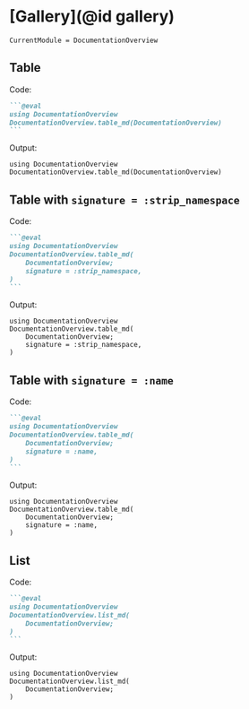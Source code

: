 # [Gallery](@id gallery)

```@meta
CurrentModule = DocumentationOverview
```

## Table

Code:

``````md
```@eval
using DocumentationOverview
DocumentationOverview.table_md(DocumentationOverview)
```
``````

Output:

```@eval
using DocumentationOverview
DocumentationOverview.table_md(DocumentationOverview)
```

## Table with `signature = :strip_namespace`

Code:

``````md
```@eval
using DocumentationOverview
DocumentationOverview.table_md(
    DocumentationOverview;
    signature = :strip_namespace,
)
```
``````

Output:

```@eval
using DocumentationOverview
DocumentationOverview.table_md(
    DocumentationOverview;
    signature = :strip_namespace,
)
```

## Table with `signature = :name`

Code:

``````md
```@eval
using DocumentationOverview
DocumentationOverview.table_md(
    DocumentationOverview;
    signature = :name,
)
```
``````

Output:

```@eval
using DocumentationOverview
DocumentationOverview.table_md(
    DocumentationOverview;
    signature = :name,
)
```

## List

Code:

``````md
```@eval
using DocumentationOverview
DocumentationOverview.list_md(
    DocumentationOverview;
)
```
``````

Output:

```@eval
using DocumentationOverview
DocumentationOverview.list_md(
    DocumentationOverview;
)
```
